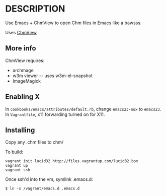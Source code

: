 DESCRIPTION
===========

Use Emacs + ChmView to open Chm files in Emacs like a bawsss.

Uses [ChmView](http://www.emacswiki.org/emacs/ChmView)

More info
---------
ChmView requires:
* archmage
* w3m viewer -- uses w3m-el-snapshot
* ImageMagick

Enabling X
----------

In `cookbooks/emacs/attributes/default.rb`, change `emacs23-nox` to `emacs23`.
In `Vagrantfile`, x11 forwarding turned on for X11. 

Installing
----------

Copy any .chm files to chm/

To build:

    vagrant init lucid32 http://files.vagrantup.com/lucid32.box
    vagrant up
    vagrant ssh

Once ssh'd into the vm, symlink .emacs.d:

    $ ln -s /vagrant/emacs.d .emacs.d
